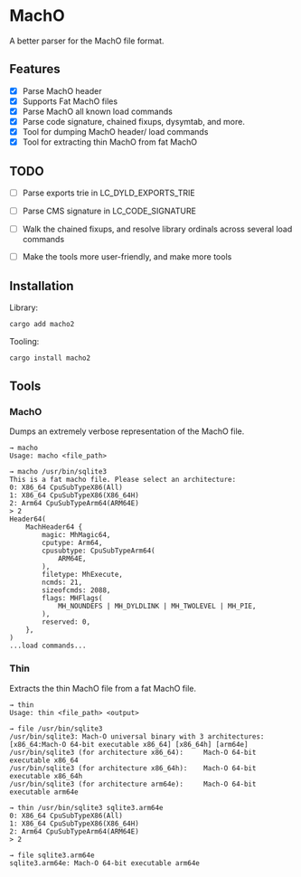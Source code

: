 
# MachO

A better parser for the MachO file format. 

## Features

- [x] Parse MachO header
- [x] Supports Fat MachO files
- [x] Parse MachO all known load commands
- [x] Parse code signature, chained fixups, dysymtab, and more.
- [x] Tool for dumping MachO header/ load commands
- [x] Tool for extracting thin MachO from fat MachO

## TODO

- [ ] Parse exports trie in LC_DYLD_EXPORTS_TRIE
- [ ] Parse CMS signature in LC_CODE_SIGNATURE
- [ ] Walk the chained fixups, and resolve library ordinals across several load commands
- [ ] Make the tools more user-friendly, and make more tools



## Installation

Library:

```bash
cargo add macho2
```

Tooling:

```bash
cargo install macho2
```

## Tools

### MachO

Dumps an extremely verbose representation of the MachO file.

```
→ macho
Usage: macho <file_path>

→ macho /usr/bin/sqlite3   
This is a fat macho file. Please select an architecture:
0: X86_64 CpuSubTypeX86(All)
1: X86_64 CpuSubTypeX86(X86_64H)
2: Arm64 CpuSubTypeArm64(ARM64E)
> 2
Header64(
    MachHeader64 {
        magic: MhMagic64,
        cputype: Arm64,
        cpusubtype: CpuSubTypeArm64(
            ARM64E,
        ),
        filetype: MhExecute,
        ncmds: 21,
        sizeofcmds: 2088,
        flags: MHFlags(
            MH_NOUNDEFS | MH_DYLDLINK | MH_TWOLEVEL | MH_PIE,
        ),
        reserved: 0,
    },
)
...load commands...
```

### Thin

Extracts the thin MachO file from a fat MachO file.

```
→ thin
Usage: thin <file_path> <output>

→ file /usr/bin/sqlite3
/usr/bin/sqlite3: Mach-O universal binary with 3 architectures: [x86_64:Mach-O 64-bit executable x86_64] [x86_64h] [arm64e]
/usr/bin/sqlite3 (for architecture x86_64):     Mach-O 64-bit executable x86_64
/usr/bin/sqlite3 (for architecture x86_64h):    Mach-O 64-bit executable x86_64h
/usr/bin/sqlite3 (for architecture arm64e):     Mach-O 64-bit executable arm64e

→ thin /usr/bin/sqlite3 sqlite3.arm64e
0: X86_64 CpuSubTypeX86(All)
1: X86_64 CpuSubTypeX86(X86_64H)
2: Arm64 CpuSubTypeArm64(ARM64E)
> 2

→ file sqlite3.arm64e 
sqlite3.arm64e: Mach-O 64-bit executable arm64e
```
